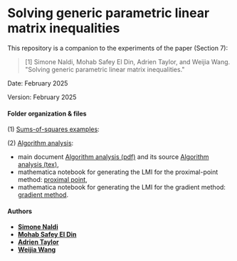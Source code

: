 # Solving generic parametric linear matrix inequalities

This repository is a companion to the experiments of the paper (Section 7):

> [1] Simone Naldi, Mohab Safey El Din, Adrien Taylor, and Weijia Wang. "Solving generic parametric linear matrix inequalities."

Date:    February 2025

Version: February 2025

#### Folder organization & files

(1) [Sums-of-squares examples](SOS.pdf):


(2) [Algorithm analysis](LMI_for_algorithm_analysis.pdf): 
- main document [Algorithm analysis (pdf)](LMI_for_algorithm_analysis.pdf) and its source [Algorithm analysis (tex)](LMI_for_algorithm_analysis.tex),
- mathematica notebook for generating the LMI for the proximal-point method: [proximal point](Example_Proximal_Point.nb),
- mathematica notebook for generating the LMI for the gradient method: [gradient method](Example_Gradient_Descent.nb).

#### Authors
- [**Simone Naldi**](https://www.unilim.fr/pages_perso/simone.naldi/) 
- [**Mohab Safey El Din**](https://polsys.lip6.fr/~safey/)
- [**Adrien Taylor**](http://www.di.ens.fr/~ataylor/) 
- [**Weijia Wang**](https://perso.lip6.fr/Weijia.Wang/)


